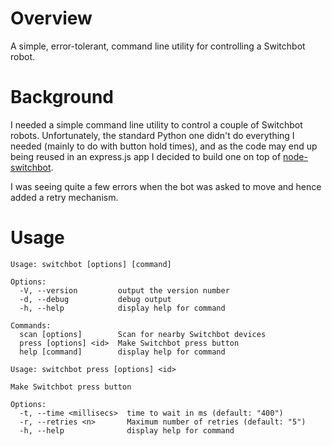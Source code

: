 # Overview

A simple, error-tolerant, command line utility for controlling a Switchbot robot.

# Background

I needed a simple command line utility to control a couple of Switchbot robots.
Unfortunately, the standard Python one didn't do everything I needed (mainly to
do with button hold times), and as the code may end up being reused in an
express.js app I decided to build one on top of [node-switchbot](https://github.com/OpenWonderLabs/node-switchbot).

I was seeing quite a few errors when the bot was asked to move and hence added
a retry mechanism.

# Usage

```
Usage: switchbot [options] [command]

Options:
  -V, --version         output the version number
  -d, --debug           debug output
  -h, --help            display help for command

Commands:
  scan [options]        Scan for nearby Switchbot devices
  press [options] <id>  Make Switchbot press button
  help [command]        display help for command
```

```
Usage: switchbot press [options] <id>

Make Switchbot press button

Options:
  -t, --time <millisecs>  time to wait in ms (default: "400")
  -r, --retries <n>       Maximum number of retries (default: "5")
  -h, --help              display help for command
```
